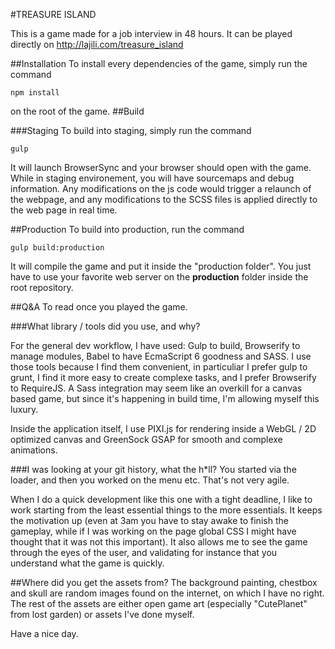 #TREASURE ISLAND

This is a game made for a job interview in 48 hours. It can be played directly on http://lajili.com/treasure_island

##Installation
To install every dependencies of the game, simply run the command

    npm install
    
on the root of the game.
##Build 

###Staging
To build into staging, simply run the command 

    gulp
    
It will launch BrowserSync and your browser should open with the game. While in staging environement, you will have sourcemaps and debug information. Any modifications on the js code would trigger a relaunch of the webpage, and any modifications to the SCSS files is applied directly to the web page in real time.

##Production
To build into production, run the command

    gulp build:production
    
It will compile the game and put it inside the "production folder". You just have to use your favorite web server on the **production** folder inside the root repository.

##Q&A
To read once you played the game.

###What library / tools did you use, and why?

For the general dev workflow, I have used:
Gulp to build, Browserify to manage modules, Babel to have EcmaScript 6 goodness and SASS. 
I use those tools because I find them convenient, in particuliar I prefer gulp to grunt, I find it more easy to create complexe tasks, and I prefer Browserify to RequireJS. A Sass integration may seem like an overkill for a canvas based game, but since it's happening in build time, I'm allowing myself this luxury.

Inside the application itself, I use PIXI.js for rendering inside a WebGL / 2D optimized canvas and GreenSock GSAP for smooth and complexe animations.

###I was looking at your git history, what the h*ll? You started via the loader, and then you worked on the menu etc. That's not very agile.

When I do a quick development like this one with a tight deadline, I like to work starting from the least essential things to the more essentials. It keeps the motivation up (even at 3am you have to stay awake to finish the gameplay, while if I was working on the page global CSS I might have thought that it was not this important). It also allows me to see the game through the eyes of the user, and validating for instance that you understand what the game is quickly.

##Where did you get the assets from?
The background painting, chestbox and skull are random images found on the internet, on which I have no right. The rest of the assets are either open game art (especially "CutePlanet" from lost garden) or assets I've done myself.

Have a nice day.